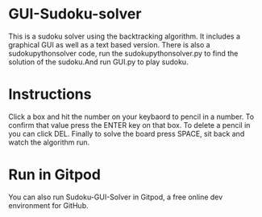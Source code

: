 # GUI-Sudoku-solver
This is a sudoku solver using the backtracking algorithm. It includes a graphical GUI as well as a text based version. There is also a sudokupythonsolver code, run the sudokupythonsolver.py to find the solution of the sudoku.And run GUI.py to play sudoku.

# Instructions
Click a box and hit the number on your keybaord to pencil in a number. To confirm that value press the ENTER key on that box. To delete a pencil in you can click DEL. Finally to solve the board press SPACE, sit back and watch the algorithm run.

# Run in Gitpod
You can also run Sudoku-GUI-Solver in Gitpod, a free online dev environment for GitHub.
